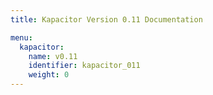 ```yaml
---
title: Kapacitor Version 0.11 Documentation

menu:
  kapacitor:
    name: v0.11
    identifier: kapacitor_011
    weight: 0
---
```

